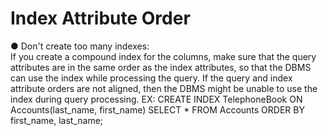 # Index Attribute Order

● Don't create too many indexes:   
If you create a compound index for the columns, make sure that the query
attributes are in the same order as the index attributes, so that the DBMS
can use the index while processing the query.
If the query and index attribute orders are not aligned, then the DBMS might
be unable to use the index during query processing.
EX: CREATE INDEX TelephoneBook ON Accounts(last_name, first_name)
SELECT * FROM Accounts ORDER BY first_name, last_name;
